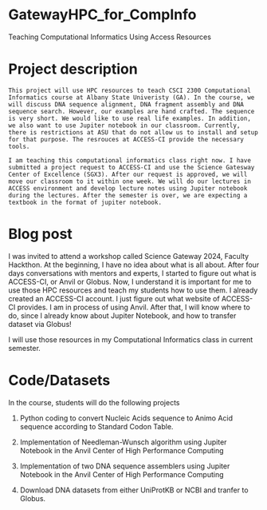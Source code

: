 # GatewayHPC_for_CompInfo
  Teaching Computational Informatics Using Access Resources

# Project description

    This project will use HPC resources to teach CSCI 2300 Computational Informatics course at Albany State Univeristy (GA). In the course, we will discuss DNA sequence alignment, DNA fragment assembly and DNA sequence search. However, our examples are hand crafted. The sequence is very short. We would like to use real life examples. In addition, we also want to use Jupiter notebook in our classroom. Currently, there is restrictions at ASU that do not allow us to install and setup for that purpose. The resrouces at ACCESS-CI provide the necessary tools.
    
    I am teaching this computational informatics class right now. I have submitted a project request to ACCESS-CI and use the Science Gatesway Center of Excellence (SGX3). After our request is approved, we will move our classroom to it within one week. We will do our lectures in ACCESS environment and develop lecture notes using Jupiter notebook during the lectures. After the semester is over, we are expecting a textbook in the format of jupiter notebook.

# Blog post
  
  I was invited to attend a workshop called Science Gateway 2024, Faculty Hackthon. At the beginning, I have no idea about what is all about. After four days conversations with mentors and experts, I started to figure out what is ACCESS-CI, or Anvil or Globus. Now, I understand it is important for me to use those HPC resources and teach my students how to use them. I already created an ACCESS-CI account. I just figure out what website of ACCESS-CI provides. I am in process of using Anvil. After that, I will know where to do, since I already know about Jupiter Notebook, and how to transfer dataset via Globus!

  I will use those resources in my Computational Informatics class in current semester. 
  


# Code/Datasets
  
  In the course, students will do the following projects

  1. Python coding to convert Nucleic Acids sequence to Animo Acid sequence according to Standard Codon Table.

  2. Implementation of Needleman-Wunsch algorithm using Jupiter Notebook in the Anvil Center of High Performance Computing

  3. Implementation of two DNA sequence assemblers using Jupiter Notebook in the Anvil Center of High Performance Computing

  4. Download DNA datasets from either UniProtKB or NCBI and tranfer to Globus.
